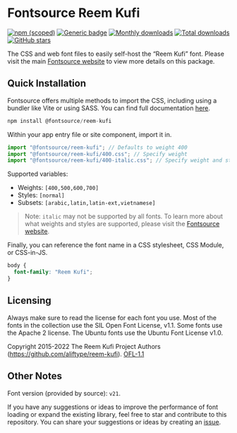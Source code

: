 # Fontsource Reem Kufi

[![npm (scoped)](https://img.shields.io/npm/v/@fontsource/reem-kufi?color=brightgreen)](https://www.npmjs.com/package/@fontsource/reem-kufi) [![Generic badge](https://img.shields.io/badge/fontsource-passing-brightgreen)](https://github.com/fontsource/fontsource) [![Monthly downloads](https://badgen.net/npm/dm/@fontsource/reem-kufi)](https://github.com/fontsource/fontsource) [![Total downloads](https://badgen.net/npm/dt/@fontsource/reem-kufi)](https://github.com/fontsource/fontsource) [![GitHub stars](https://img.shields.io/github/stars/fontsource/fontsource.svg?style=social&label=Star)](https://github.com/fontsource/fontsource/stargazers)

The CSS and web font files to easily self-host the “Reem Kufi” font. Please visit the main [Fontsource website](https://fontsource.org/fonts/reem-kufi) to view more details on this package.

## Quick Installation

Fontsource offers multiple methods to import the CSS, including using a bundler like Vite or using SASS. You can find full documentation [here](https://fontsource.org/docs/getting-started/introduction).

```javascript
npm install @fontsource/reem-kufi
```

Within your app entry file or site component, import it in.

```javascript
import "@fontsource/reem-kufi"; // Defaults to weight 400
import "@fontsource/reem-kufi/400.css"; // Specify weight
import "@fontsource/reem-kufi/400-italic.css"; // Specify weight and style
```

Supported variables:
- Weights: `[400,500,600,700]`
- Styles: `[normal]`
- Subsets: `[arabic,latin,latin-ext,vietnamese]`

> Note: `italic` may not be supported by all fonts. To learn more about what weights and styles are supported, please visit the [Fontsource website](https://fontsource.org/fonts/reem-kufi).

Finally, you can reference the font name in a CSS stylesheet, CSS Module, or CSS-in-JS.

```css
body {
  font-family: "Reem Kufi";
}
```

## Licensing
Always make sure to read the license for each font you use. Most of the fonts in the collection use the SIL Open Font License, v1.1. Some fonts use the Apache 2 license. The Ubuntu fonts use the Ubuntu Font License v1.0.

Copyright 2015-2022 The Reem Kufi Project Authors (https://github.com/aliftype/reem-kufi).
[OFL-1.1](https://openfontlicense.org)

## Other Notes
Font version (provided by source): `v21`.

If you have any suggestions or ideas to improve the performance of font loading or expand the existing library, feel free to star and contribute to this repository. You can share your suggestions or ideas by creating an [issue](https://github.com/fontsource/fontsource/issues).